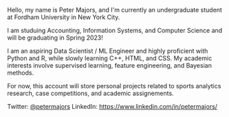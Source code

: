 Hello, my name is Peter Majors, and I'm currently an undergraduate student at Fordham University in New York City. 

I am studuing Accounting, Information Systems, and Computer Science and will be graduating in Spring 2023! 

I am an aspiring Data Scientist / ML Engineer and highly proficient with Python and R, while slowly learning C++, HTML, and CSS. My academic interests involve supervised learning, feature engineering, and Bayesian methods.

For now, this account will store personal projects related to sports analytics research, case competitions, and academic assignements.

Twitter: [@petermajors](https://twitter.com/PeterLMajors)
LinkedIn: https://www.linkedin.com/in/petermajors/
